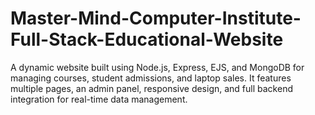 # Master-Mind-Computer-Institute-Full-Stack-Educational-Website
A dynamic website built using Node.js, Express, EJS, and MongoDB for managing courses, student admissions, and laptop sales. It features multiple pages, an admin panel, responsive design, and full backend integration for real-time data management.
